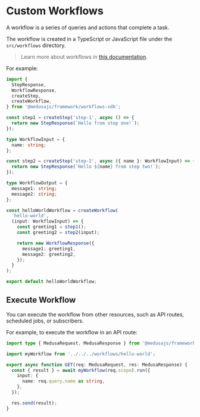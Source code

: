 # Custom Workflows

A workflow is a series of queries and actions that complete a task.

The workflow is created in a TypeScript or JavaScript file under the `src/workflows` directory.

> Learn more about workflows in [this documentation](https://docs.medusajs.com/learn/fundamentals/workflows).

For example:

```ts
import {
  StepResponse,
  WorkflowResponse,
  createStep,
  createWorkflow,
} from '@medusajs/framework/workflows-sdk';

const step1 = createStep('step-1', async () => {
  return new StepResponse(`Hello from step one!`);
});

type WorkflowInput = {
  name: string;
};

const step2 = createStep('step-2', async ({ name }: WorkflowInput) => {
  return new StepResponse(`Hello ${name} from step two!`);
});

type WorkflowOutput = {
  message1: string;
  message2: string;
};

const helloWorldWorkflow = createWorkflow(
  'hello-world',
  (input: WorkflowInput) => {
    const greeting1 = step1();
    const greeting2 = step2(input);

    return new WorkflowResponse({
      message1: greeting1,
      message2: greeting2,
    });
  }
);

export default helloWorldWorkflow;
```

## Execute Workflow

You can execute the workflow from other resources, such as API routes, scheduled jobs, or subscribers.

For example, to execute the workflow in an API route:

```ts
import type { MedusaRequest, MedusaResponse } from '@medusajs/framework';

import myWorkflow from '../../../workflows/hello-world';

export async function GET(req: MedusaRequest, res: MedusaResponse) {
  const { result } = await myWorkflow(req.scope).run({
    input: {
      name: req.query.name as string,
    },
  });

  res.send(result);
}
```

